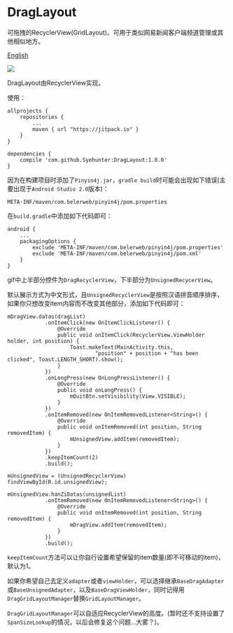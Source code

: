 # DragLayout
可拖拽的RecyclerView(GridLayout)。可用于类似网易新闻客户端频道管理或其他相似地方。

[English](https://github.com/Syehunter/MaterialPageStateLayout/blob/master/README.md)

![](http://7xn4z4.com1.z0.glb.clouddn.com/DragLayout.gif)

DragLayout由RecyclerView实现。

使用：

	allprojects {
		repositories {
			...
			maven { url "https://jitpack.io" }
		}
	}
	
	dependencies {
        compile 'com.github.Syehunter:DragLayout:1.0.0'
	}

因为在构建项目时添加了`Pinyin4j.jar`，`gradle build`时可能会出现如下错误(主要出现于`Android Studio 2.0`版本)：

	META-INF/maven/com.belerweb/pinyin4j/pom.properties
	
在`build.gradle`中添加如下代码即可：

	android {
		...
		packagingOptions {
		    exclude 'META-INF/maven/com.belerweb/pinyin4j/pom.properties'
		    exclude 'META-INF/maven/com.belerweb/pinyin4j/pom.xml'
		}
	}
	
gif中上半部分控件为`DragRecyclerView`，下半部分为`UnsignedRecycerView`。

默认展示方式为中文形式，且`UnsignedRecyclerView`是按照汉语拼音顺序排序，如果你只想改变item内容而不改变其他部分，添加如下代码即可：

	mDragView.datas(dragList)
                .onItemClick(new OnItemClickListener() {
                    @Override
                    public void onItemClick(RecyclerView.ViewHolder holder, int position) {
                        Toast.makeText(MainActivity.this,
                                "position" + position + "has been clicked", Toast.LENGTH_SHORT).show();
                    }
                })
                .onLongPress(new OnLongPressListener() {
                    @Override
                    public void onLongPress() {
                        mQuitBtn.setVisibility(View.VISIBLE);
                    }
                })
                .onItemRemoved(new OnItemRemovedListener<String>() {
                    @Override
                    public void onItemRemoved(int position, String removedItem) {
                        mUnsignedView.addItem(removedItem);
                    }
                })
                .keepItemCount(2)
                .build();
                
 	mUnsignedView = (UnsignedRecyclerView) findViewById(R.id.unsignedView);

    mUnsignedView.hanZiDatas(unsignedList)
                .onItemRemoved(new OnItemRemovedListener<String>() {
                    @Override
                    public void onItemRemoved(int position, String removedItem) {
                        mDragView.addItem(removedItem);
                    }
                })
                .build();

`keepItemCount`方法可以让你自行设置希望保留的item数量(即不可移动的item)，默认为1。

如果你希望自己去定义`adapter`或者`viewHolder`，可以选择继承`BaseDragAdapter`或`BaseUnsignedAdapter`，以及`BaseDragViewHolder`，同时记得用`DragGridLayoutManager`替换`GridLayoutManager`。

`DragGridLayoutManager`可以自适应RecyclerView的高度。(暂时还不支持设置了`SpanSizeLookup`的情况，以后会修复这个问题...大雾？)。



